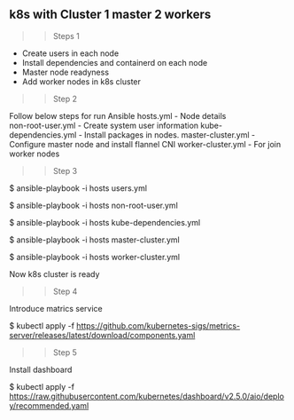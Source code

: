 ## k8s with Cluster 1 master 2 workers

>> Steps 1
- Create users in each node
- Install dependencies and containerd on each node
- Master node readyness
- Add worker nodes in k8s cluster


>> Step 2

Follow below steps for run Ansible
hosts.yml - Node details  
non-root-user.yml - Create system user information
kube-dependencies.yml - Install packages in nodes.
master-cluster.yml - Configure master node and install flannel CNI
worker-cluster.yml - For join worker nodes

>> Step 3

$ ansible-playbook -i hosts users.yml

$ ansible-playbook -i hosts non-root-user.yml

$ ansible-playbook -i hosts kube-dependencies.yml

$ ansible-playbook -i hosts master-cluster.yml

$ ansible-playbook -i hosts worker-cluster.yml

Now k8s cluster is ready

>> Step 4

Introduce matrics service 

$ kubectl apply -f https://github.com/kubernetes-sigs/metrics-server/releases/latest/download/components.yaml

>> Step 5

Install dashboard

$ kubectl apply -f https://raw.githubusercontent.com/kubernetes/dashboard/v2.5.0/aio/deploy/recommended.yaml


